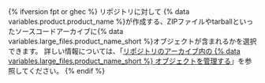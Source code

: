 {% ifversion fpt or ghec %}
リポジトリに対して
{% data variables.product.product_name %}が作成する、ZIPファイルやtarballといったソースコードアーカイブに{% data variables.large_files.product_name_short %}オブジェクトが含まれるかを選択できます。 詳しい情報については、「[リポジトリのアーカイブ内の {% data variables.large_files.product_name_short %} オブジェクトを管理する](/github/administering-a-repository/managing-git-lfs-objects-in-archives-of-your-repository)」を参照してください。
{% endif %}
